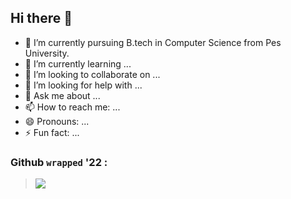 ## Hi there 👋

- 🔭 I’m currently pursuing B.tech in Computer Science from Pes University.
- 🌱 I’m currently learning ...
- 👯 I’m looking to collaborate on ...
- 🤔 I’m looking for help with ...
- 💬 Ask me about ...
- 📫 How to reach me: ...
- 😄 Pronouns: ...
- ⚡ Fun fact: ...

### Github `wrapped` '22 :
> <img src="ghttps://github.com/siddharthprakash1/siddharthprakash1/blob/main/assets/github-wrapped.png">

